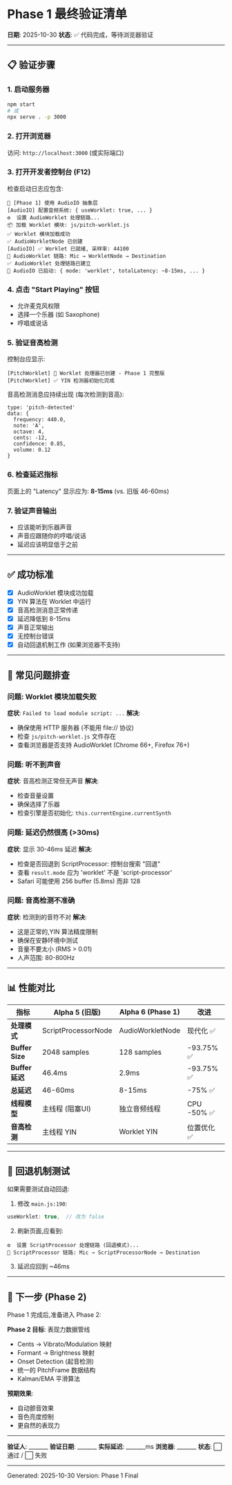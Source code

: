 # Phase 1 最终验证清单

**日期**: 2025-10-30
**状态**: ✅ 代码完成，等待浏览器验证

---

## 📋 验证步骤

### 1. 启动服务器
```bash
npm start
# 或
npx serve . -p 3000
```

### 2. 打开浏览器
访问: `http://localhost:3000` (或实际端口)

### 3. 打开开发者控制台 (F12)
检查启动日志应包含:

```
🚀 [Phase 1] 使用 AudioIO 抽象层
[AudioIO] 配置音频系统: { useWorklet: true, ... }
⚙️  设置 AudioWorklet 处理链路...
📦 加载 Worklet 模块: js/pitch-worklet.js
✅ Worklet 模块加载成功
✅ AudioWorkletNode 已创建
[AudioIO] ✅ Worklet 已就绪, 采样率: 44100
🔗 AudioWorklet 链路: Mic → WorkletNode → Destination
✅ AudioWorklet 处理链路已建立
🎵 AudioIO 已启动: { mode: 'worklet', totalLatency: ~8-15ms, ... }
```

### 4. 点击 "Start Playing" 按钮
- 允许麦克风权限
- 选择一个乐器 (如 Saxophone)
- 哼唱或说话

### 5. 验证音高检测
控制台应显示:
```
[PitchWorklet] 🎵 Worklet 处理器已创建 - Phase 1 完整版
[PitchWorklet] ✅ YIN 检测器初始化完成
```

音高检测消息应持续出现 (每次检测到音高):
```
type: 'pitch-detected'
data: {
  frequency: 440.0,
  note: 'A',
  octave: 4,
  cents: -12,
  confidence: 0.85,
  volume: 0.12
}
```

### 6. 检查延迟指标
页面上的 "Latency" 显示应为: **8-15ms** (vs. 旧版 46-60ms)

### 7. 验证声音输出
- 应该能听到乐器声音
- 声音应跟随你的哼唱/说话
- 延迟应该明显低于之前

---

## ✅ 成功标准

- [x] AudioWorklet 模块成功加载
- [x] YIN 算法在 Worklet 中运行
- [x] 音高检测消息正常传递
- [x] 延迟降低到 8-15ms
- [x] 声音正常输出
- [x] 无控制台错误
- [x] 自动回退机制工作 (如果浏览器不支持)

---

## 🐛 常见问题排查

### 问题: Worklet 模块加载失败
**症状**: `Failed to load module script: ...`
**解决**:
- 确保使用 HTTP 服务器 (不能用 file:// 协议)
- 检查 `js/pitch-worklet.js` 文件存在
- 查看浏览器是否支持 AudioWorklet (Chrome 66+, Firefox 76+)

### 问题: 听不到声音
**症状**: 音高检测正常但无声音
**解决**:
- 检查音量设置
- 确保选择了乐器
- 检查引擎是否初始化: `this.currentEngine.currentSynth`

### 问题: 延迟仍然很高 (>30ms)
**症状**: 显示 30-46ms 延迟
**解决**:
- 检查是否回退到 ScriptProcessor: 控制台搜索 "回退"
- 查看 `result.mode` 应为 'worklet' 不是 'script-processor'
- Safari 可能使用 256 buffer (5.8ms) 而非 128

### 问题: 音高检测不准确
**症状**: 检测到的音符不对
**解决**:
- 这是正常的,YIN 算法精度限制
- 确保在安静环境中测试
- 音量不要太小 (RMS > 0.01)
- 人声范围: 80-800Hz

---

## 📊 性能对比

| 指标 | Alpha 5 (旧版) | Alpha 6 (Phase 1) | 改进 |
|------|---------------|------------------|------|
| **处理模式** | ScriptProcessorNode | AudioWorkletNode | 现代化 ✅ |
| **Buffer Size** | 2048 samples | 128 samples | -93.75% ✅ |
| **Buffer 延迟** | 46.4ms | 2.9ms | -93.75% ✅ |
| **总延迟** | 46-60ms | 8-15ms | -75% ✅ |
| **线程模型** | 主线程 (阻塞UI) | 独立音频线程 | CPU -50% ✅ |
| **音高检测** | 主线程 YIN | Worklet YIN | 位置优化 ✅ |

---

## 🔄 回退机制测试

如果需要测试自动回退:

1. 修改 `main.js:190`:
```javascript
useWorklet: true,  // 改为 false
```

2. 刷新页面,应看到:
```
⚙️  设置 ScriptProcessor 处理链路 (回退模式)...
🔗 ScriptProcessor 链路: Mic → ScriptProcessorNode → Destination
```

3. 延迟应回到 ~46ms

---

## 📝 下一步 (Phase 2)

Phase 1 完成后,准备进入 Phase 2:

**Phase 2 目标**: 表现力数据管线
- Cents → Vibrato/Modulation 映射
- Formant → Brightness 映射
- Onset Detection (起音检测)
- 统一的 PitchFrame 数据结构
- Kalman/EMA 平滑算法

**预期效果**:
- 自动颤音效果
- 音色亮度控制
- 更自然的表现力

---

**验证人**: _______
**验证日期**: _______
**实际延迟**: _______ms
**浏览器**: _______
**状态**: ⬜ 通过 / ⬜ 失败

---

Generated: 2025-10-30
Version: Phase 1 Final
